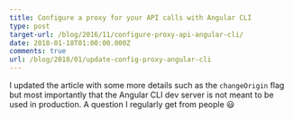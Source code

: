 ```yaml
---
title: Configure a proxy for your API calls with Angular CLI
type: post
target-url: /blog/2016/11/configure-proxy-api-angular-cli/
date: 2018-01-18T01:00:00.000Z
comments: true
url: /blog/2018/01/update-config-proxy-angular-cli
---
```


I updated the article with some more details such as the `changeOrigin` flag but most importantly that the Angular CLI dev server is not meant to be used in production. A question I regularly get from people :smiley:

